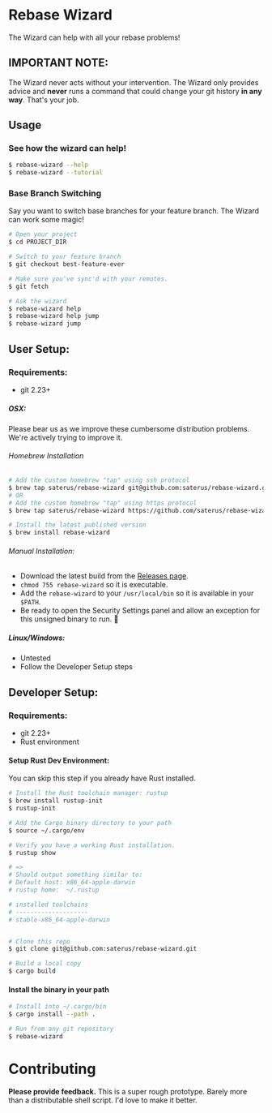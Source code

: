 # Rebase Wizard

The Wizard can help with all your rebase problems!

## IMPORTANT NOTE:

The Wizard never acts without your intervention. The Wizard only provides advice and **never** runs a command that could change your git history **in any way**. That's your job.

## Usage

### See how the wizard can help!
```bash
$ rebase-wizard --help
$ rebase-wizard --tutorial
```

### Base Branch Switching

Say you want to switch base branches for your feature branch. The Wizard can work some magic!

```bash
# Open your project
$ cd PROJECT_DIR

# Switch to your feature branch
$ git checkout best-feature-ever

# Make sure you've sync'd with your remotes.
$ git fetch

# Ask the wizard
$ rebase-wizard help
$ rebase-wizard help jump
$ rebase-wizard jump
```

## User Setup:

### Requirements:
* git 2.23+

##### OSX:

Please bear us as we improve these cumbersome distribution problems. We're actively trying to improve it.

###### Homebrew Installation
```bash
# Add the custom homebrew "tap" using ssh protocol
$ brew tap saterus/rebase-wizard git@github.com:saterus/rebase-wizard.git
# OR
# Add the custom homebrew "tap" using https protocol
$ brew tap saterus/rebase-wizard https://github.com/saterus/rebase-wizard

# Install the latest published version
$ brew install rebase-wizard
```

###### Manual Installation:
* Download the latest build from the [Releases page](https://github.com/saterus/rebase-wizard/releases).
* `chmod 755 rebase-wizard` so it is executable.
* Add the `rebase-wizard` to your `/usr/local/bin` so it is available in your `$PATH`.
* Be ready to open the Security Settings panel and allow an exception for this unsigned binary to run. :grimacing:

##### Linux/Windows:
* Untested
* Follow the Developer Setup steps

## Developer Setup:

### Requirements:
* git 2.23+
* Rust environment

#### Setup Rust Dev Environment:

You can skip this step if you already have Rust installed.

```bash
# Install the Rust toolchain manager: rustup
$ brew install rustup-init
$ rustup-init

# Add the Cargo binary directory to your path
$ source ~/.cargo/env

# Verify you have a working Rust installation.
$ rustup show

# =>
# Should output something similar to:
# Default host: x86_64-apple-darwin
# rustup home:  ~/.rustup

# installed toolchains
# --------------------
# stable-x86_64-apple-darwin


# Clone this repo
$ git clone git@github.com:saterus/rebase-wizard.git

# Build a local copy
$ cargo build
```

#### Install the binary in your path
```bash
# Install into ~/.cargo/bin
$ cargo install --path .

# Run from any git repository
$ rebase-wizard
```

# Contributing

**Please provide feedback.** This is a super rough prototype. Barely more than
a distributable shell script. I'd love to make it better.
